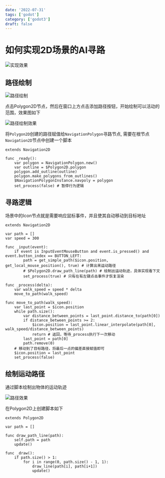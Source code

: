 ```yaml
---
date: '2022-07-31'
tags: ['godot']
category: ['godot3']
draft: false
---
```


# 如何实现2D场景的AI寻路

<img alt="实现效果" data-id="20240608184220" src="https://cdn.ipfsscan.io/weibo/large/005ZoLfCgy1hqi4vp68kuj30ym0ieq49.jpg" />

## 路径绘制

<img alt="路径绘制" data-id="20240608184238" src="https://cdn.ipfsscan.io/weibo/large/005ZoLfCgy1hqi4vzz78aj309405i74t.jpg" />

点击Polygon2D节点，然后在窗口上方点击添加路径按钮，开始绘制可以活动的范围，效果图如下

<img alt="路径绘制效果" data-id="20240608184255" src="https://cdn.ipfsscan.io/weibo/large/005ZoLfCgy1hqi4wb0vqdj312s0oedm3.jpg" />

将`Polygon2D`创建的路径赋值给`NavigationPolygon`寻路节点, 需要在根节点`Navigation2D`节点中创建一个脚本

```godot
extends Navigation2D

func _ready():
    var polygon = NavigationPolygon.new()
    var outline = $Polygon2D.polygon
    polygon.add_outline(outline)
    polygon.make_polygons_from_outlines()
    $NavigationPolygonInstance.navpoly = polygon
    set_process(false) # 暂停行为逻辑
```

## 寻路逻辑

场景中的Icon节点就是需要响应鼠标事件，并且使其自动移动到目标地址

```godot
extends Navigation2D

var path = []
var speed = 300

func _input(event):
    if event is InputEventMouseButton and event.is_pressed() and event.button_index == BUTTON_LEFT:
        path = get_simple_path($icon.position, get_local_mouse_position(), true) # 计算出来运动路径
        # $Polygon2D.draw_path_line(path) # 绘制出运动轨迹，具体实现看下文
        set_process(true) # 只有在有左键点击事件才恢复渲染

func _process(delta):
    var walk_speed = speed * delta
    move_to_path(walk_speed)

func move_to_path(walk_speed):
    var last_point = $icon.position
    while path.size():
        var distance_between_points = last_point.distance_to(path[0])
        if distance_between_points >= 2:
            $icon.position = last_point.linear_interpolate(path[0], walk_speed/distance_between_points)
            return # 返回，等待_process执行下一次移动
        last_point = path[0]
        path.remove(0)
    # 移动到了目标路径，将最后一点的偏差直接赋值即可
    $icon.position = last_point
    set_process(false)
```

## 绘制运动路径

通过脚本绘制出物体的运动轨迹


<img alt="路径效果" data-id="20240608184315" src="https://cdn.ipfsscan.io/weibo/large/005ZoLfCgy1hqi4wn6v9cj31160j2my4.jpg" />

在Polygon2D上创建脚本如下

```godot
extends Polygon2D

var path = []

func draw_path_line(path):
    self.path = path
    update()

func _draw():
    if path.size() > 1:
        for i in range(0, path.size() - 1, 1):
            draw_line(path[i], path[i+1])
            update()
```